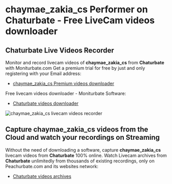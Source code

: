 # chaymae_zakia_cs Performer on Chaturbate - Free LiveCam videos downloader

## Chaturbate Live Videos Recorder

Monitor and record livecam videos of **chaymae_zakia_cs** from **Chaturbate** with Moniturbate.com
Get a premium trial for free by just and only registering with your Email address:
* [chaymae_zakia_cs Premium videos downloader](https://moniturbate.com/request-demo-licence-key.html)

Free livecam videos downloader - Moniturbate Software:
* [Chaturbate videos downloader](https://moniturbate.com/moniturbate-download-software.html)

![chaymae_zakia_cs livecam videos recorder](https://peachurnet.com/templates/moniturbate-software.png)


## Capture chaymae_zakia_cs videos from the Cloud and watch your recordings on Streaming

Without the need of downloading a software, capture **chaymae_zakia_cs** livecam videos from **Chaturbate** 100% online.
Watch Livecam archives from **Chaturbate** unlimitedly from thousands of existing recordings, only on Peachurbate.com and its websites network:
* [Chaturbate videos archives](https://peachurnet.com/)